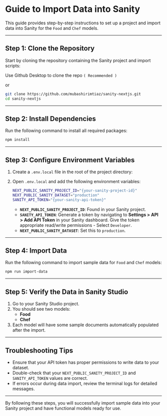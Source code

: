 # Guide to Import Data into Sanity

This guide provides step-by-step instructions to set up a project and import data into Sanity for the `Food` and `Chef` models.

---

## **Step 1: Clone the Repository**

Start by cloning the repository containing the Sanity project and import scripts:

Use Github Desktop to clone the repo `( Recommended )`

or

```bash
git clone https://github.com/mubashirimtiaz/sanity-nextjs.git
cd sanity-nextjs
```

---

## **Step 2: Install Dependencies**

Run the following command to install all required packages:

```bash
npm install
```

---

## **Step 3: Configure Environment Variables**

1. Create a `.env.local` file in the root of the project directory:

2. Open `.env.local` and add the following environment variables:

   ```bash
   NEXT_PUBLIC_SANITY_PROJECT_ID="{your-sanity-project-id}"
   NEXT_PUBLIC_SANITY_DATASET="production"
   SANITY_API_TOKEN="{your-sanity-api-token}"
   ```

   - **`NEXT_PUBLIC_SANITY_PROJECT_ID`**: Found in your Sanity project.
   - **`SANITY_API_TOKEN`**: Generate a token by navigating to **Settings > API > Add API Token** in your Sanity dashboard. Give the token appropriate read/write permissions - Select `Developer`.
   - **`NEXT_PUBLIC_SANITY_DATASET`**: Set this to `production`.

---

## **Step 4: Import Data**

Run the following command to import sample data for `Food` and `Chef` models:

```bash
npm run import-data
```

---

## **Step 5: Verify the Data in Sanity Studio**

1. Go to your Sanity Studio project.
2. You should see two models:
   - **Food**
   - **Chef**
3. Each model will have some sample documents automatically populated after the import.

---

## **Troubleshooting Tips**

- Ensure that your API token has proper permissions to write data to your dataset.
- Double-check that your `NEXT_PUBLIC_SANITY_PROJECT_ID` and `SANITY_API_TOKEN` values are correct.
- If errors occur during data import, review the terminal logs for detailed messages.

---

By following these steps, you will successfully import sample data into your Sanity project and have functional models ready for use.
